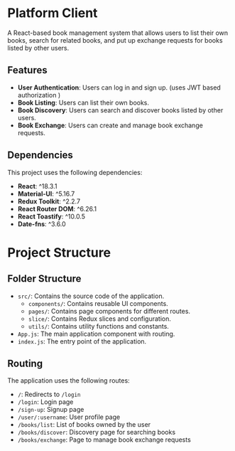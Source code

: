 # Platform Client

A React-based book management system that allows users to list their own books, search for related books, and put up exchange requests for books listed by other users.

## Features

- **User Authentication**: Users can log in and sign up. (uses JWT based authorization )
- **Book Listing**: Users can list their own books.
- **Book Discovery**: Users can search and discover books listed by other users.
- **Book Exchange**: Users can create and manage book exchange requests.

## Dependencies

This project uses the following dependencies:

- **React**: ^18.3.1
- **Material-UI**: ^5.16.7
- **Redux Toolkit**: ^2.2.7
- **React Router DOM**: ^6.26.1
- **React Toastify**: ^10.0.5
- **Date-fns**: ^3.6.0


# Project Structure

## Folder Structure

- `src/`: Contains the source code of the application.
  - `components/`: Contains reusable UI components.
  - `pages/`: Contains page components for different routes.
  - `slice/`: Contains Redux slices and configuration.
  - `utils/`: Contains utility functions and constants.
- `App.js`: The main application component with routing.
- `index.js`: The entry point of the application.

## Routing

The application uses the following routes:

- `/`: Redirects to `/login`
- `/login`: Login page
- `/sign-up`: Signup page
- `/user/:username`: User profile page
- `/books/list`: List of books owned by the user
- `/books/discover`: Discovery page for searching books
- `/books/exchange`: Page to manage book exchange requests